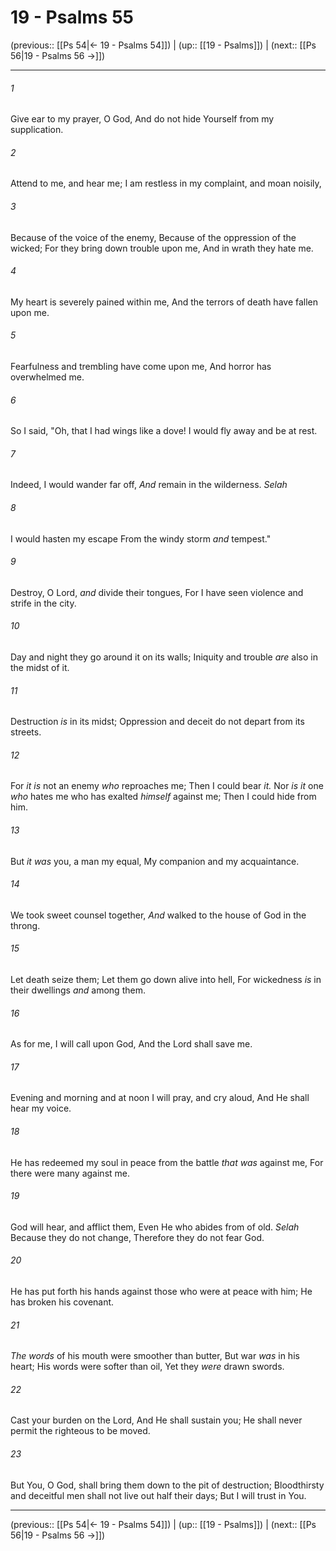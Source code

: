 # 19 - Psalms 55

(previous:: [[Ps 54|← 19 - Psalms 54]]) | (up:: [[19 - Psalms]]) | (next:: [[Ps 56|19 - Psalms 56 →]])

***


###### 1 
Give ear to my prayer, O God, And do not hide Yourself from my supplication. 

###### 2 
Attend to me, and hear me; I am restless in my complaint, and moan noisily, 

###### 3 
Because of the voice of the enemy, Because of the oppression of the wicked; For they bring down trouble upon me, And in wrath they hate me. 

###### 4 
My heart is severely pained within me, And the terrors of death have fallen upon me. 

###### 5 
Fearfulness and trembling have come upon me, And horror has overwhelmed me. 

###### 6 
So I said, "Oh, that I had wings like a dove! I would fly away and be at rest. 

###### 7 
Indeed, I would wander far off, _And_ remain in the wilderness. _Selah_ 

###### 8 
I would hasten my escape From the windy storm _and_ tempest." 

###### 9 
Destroy, O Lord, _and_ divide their tongues, For I have seen violence and strife in the city. 

###### 10 
Day and night they go around it on its walls; Iniquity and trouble _are_ also in the midst of it. 

###### 11 
Destruction _is_ in its midst; Oppression and deceit do not depart from its streets. 

###### 12 
For _it is_ not an enemy _who_ reproaches me; Then I could bear _it._ Nor _is it_ one _who_ hates me who has exalted _himself_ against me; Then I could hide from him. 

###### 13 
But _it was_ you, a man my equal, My companion and my acquaintance. 

###### 14 
We took sweet counsel together, _And_ walked to the house of God in the throng. 

###### 15 
Let death seize them; Let them go down alive into hell, For wickedness _is_ in their dwellings _and_ among them. 

###### 16 
As for me, I will call upon God, And the Lord shall save me. 

###### 17 
Evening and morning and at noon I will pray, and cry aloud, And He shall hear my voice. 

###### 18 
He has redeemed my soul in peace from the battle _that was_ against me, For there were many against me. 

###### 19 
God will hear, and afflict them, Even He who abides from of old. _Selah_ Because they do not change, Therefore they do not fear God. 

###### 20 
He has put forth his hands against those who were at peace with him; He has broken his covenant. 

###### 21 
_The words_ of his mouth were smoother than butter, But war _was_ in his heart; His words were softer than oil, Yet they _were_ drawn swords. 

###### 22 
Cast your burden on the Lord, And He shall sustain you; He shall never permit the righteous to be moved. 

###### 23 
But You, O God, shall bring them down to the pit of destruction; Bloodthirsty and deceitful men shall not live out half their days; But I will trust in You.

***

(previous:: [[Ps 54|← 19 - Psalms 54]]) | (up:: [[19 - Psalms]]) | (next:: [[Ps 56|19 - Psalms 56 →]])
